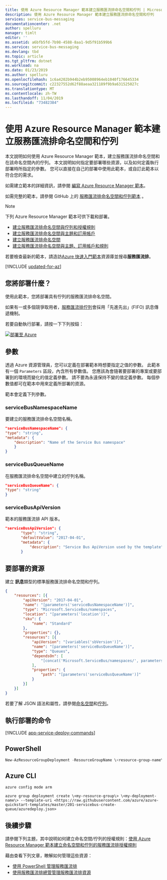 ```yaml
---
title: 使用 Azure Resource Manager 範本建立服務匯流排命名空間和佇列 | Microsoft Docs
description: 使用 Azure Resource Manager 範本建立服務匯流排命名空間和佇列
services: service-bus-messaging
documentationcenter: .net
author: spelluru
manager: timlt
editor: ''
ms.assetid: a6bfb5fd-7b98-4588-8aa1-9d5f91b599b6
ms.service: service-bus-messaging
ms.devlang: tbd
ms.topic: article
ms.tgt_pltfrm: dotnet
ms.workload: na
ms.date: 01/23/2019
ms.author: spelluru
ms.openlocfilehash: 1c6a4202b944b2eb95008964eb1040f176645334
ms.sourcegitcommit: c22327552d62f88aeaa321189f9b9a631525027c
ms.translationtype: MT
ms.contentlocale: zh-TW
ms.lasthandoff: 11/04/2019
ms.locfileid: "73482384"
---
```

# <a name="create-a-service-bus-namespace-and-a-queue-using-an-azure-resource-manager-template"></a>使用 Azure Resource Manager 範本建立服務匯流排命名空間和佇列

本文說明如何使用 Azure Resource Manager 範本，建立服務匯流排命名空間和在該命名空間內的佇列。 本文說明如何指定要部署哪些資源，以及如何定義執行部署時所指定的參數。 您可以直接在自己的部署中使用此範本，或自訂此範本以符合您的需求。

如需建立範本的詳細資訊，請參閱 [編寫 Azure Resource Manager 範本][Authoring Azure Resource Manager templates]。

如需完整的範本，請參閱 GitHub 上的 [服務匯流排命名空間和佇列範本][Service Bus namespace and queue template] 。

> [!NOTE]
> 下列 Azure Resource Manager 範本可供下載和部署。
> 
> * [建立服務匯流排命名空間與佇列和授權規則](service-bus-resource-manager-namespace-auth-rule.md)
> * [建立服務匯流排命名空間與主題和訂用帳戶](service-bus-resource-manager-namespace-topic.md)
> * [建立服務匯流排命名空間](service-bus-resource-manager-namespace.md)
> * [建立服務匯流排命名空間與主題、訂用帳戶和規則](service-bus-resource-manager-namespace-topic-with-rule.md)
> 
> 若要檢查最新的範本，請造訪[Azure 快速入門範本][Azure Quickstart Templates]資源庫並搜尋**服務匯流排**。

[!INCLUDE [updated-for-az](../../includes/updated-for-az.md)]

## <a name="what-will-you-deploy"></a>您將部署什麼？

使用此範本，您將部署具有佇列的服務匯流排命名空間。

如果有一或多個競爭取用者，[服務匯流排佇列](service-bus-queues-topics-subscriptions.md#queues)會採用「先進先出」(FIFO) 訊息傳遞機制。

若要自動執行部署，請按一下下列按鈕：

[![部署至 Azure](./media/service-bus-resource-manager-namespace-queue/deploybutton.png)](https://portal.azure.com/#create/Microsoft.Template/uri/https%3A%2F%2Fraw.githubusercontent.com%2FAzure%2Fazure-quickstart-templates%2Fmaster%2F201-servicebus-create-queue%2Fazuredeploy.json)

## <a name="parameters"></a>參數

透過 Azure 資源管理員，您可以定義在部署範本時想要指定之值的參數。 此範本有一個 `Parameters` 區段，內含所有參數值。 您應該為會隨著要部署的專案或要部署到的環境而變化的值定義參數。 請不要為永遠保持不變的值定義參數。 每個參數值都可在範本中用來定義所部署的資源。

範本會定義下列參數。

### <a name="servicebusnamespacename"></a>serviceBusNamespaceName
要建立的服務匯流排命名空間名稱。

```json
"serviceBusNamespaceName": {
"type": "string",
"metadata": { 
    "description": "Name of the Service Bus namespace" 
    }
}
```

### <a name="servicebusqueuename"></a>serviceBusQueueName
在服務匯流排命名空間中建立的佇列名稱。

```json
"serviceBusQueueName": {
"type": "string"
}
```

### <a name="servicebusapiversion"></a>serviceBusApiVersion
範本的服務匯流排 API 版本。

```json
"serviceBusApiVersion": { 
       "type": "string", 
       "defaultValue": "2017-04-01", 
       "metadata": { 
           "description": "Service Bus ApiVersion used by the template" 
       }
```

## <a name="resources-to-deploy"></a>要部署的資源
建立 **訊息**類型的標準服務匯流排命名空間和佇列。

```json
{
    "resources": [{
        "apiVersion": "2017-04-01",
        "name": "[parameters('serviceBusNamespaceName')]",
        "type": "Microsoft.ServiceBus/namespaces",
        "location": "[parameters('location')]",
        "sku": {
            "name": "Standard"
        },
        "properties": {},
        "resources": [{
            "apiVersion": "[variables('sbVersion')]",
            "name": "[parameters('serviceBusQueueName')]",
            "type": "Queues",
            "dependsOn": [
                "[concat('Microsoft.ServiceBus/namespaces/', parameters('serviceBusNamespaceName'))]"
            ],
            "properties": {
                "path": "[parameters('serviceBusQueueName')]"
            }
        }]
    }]
}
```

若要了解 JSON 語法和屬性，請參閱[命名空間](/azure/templates/microsoft.servicebus/namespaces)和[佇列](/azure/templates/microsoft.servicebus/namespaces/queues)。

## <a name="commands-to-run-deployment"></a>執行部署的命令
[!INCLUDE [app-service-deploy-commands](../../includes/app-service-deploy-commands.md)]

## <a name="powershell"></a>PowerShell

```powershell
New-AzResourceGroupDeployment -ResourceGroupName \<resource-group-name\> -TemplateFile <https://raw.githubusercontent.com/azure/azure-quickstart-templates/master/201-servicebus-create-queue/azuredeploy.json>
```

## <a name="azure-cli"></a>Azure CLI

```azurecli
azure config mode arm

azure group deployment create \<my-resource-group\> \<my-deployment-name\> --template-uri <https://raw.githubusercontent.com/azure/azure-quickstart-templates/master/201-servicebus-create-queue/azuredeploy.json>
```

## <a name="next-steps"></a>後續步驟
請參閱下列主題，其中說明如何建立命名空間/佇列的授權規則：[使用 Azure Resource Manager 範本建立命名空間和佇列的服務匯流排授權規則](service-bus-resource-manager-namespace-auth-rule.md)

藉由查看下列文章，瞭解如何管理這些資源：

* [使用 PowerShell 管理服務匯流排](service-bus-manage-with-ps.md)
* [使用服務匯流排總管管理服務匯流排資源](https://github.com/paolosalvatori/ServiceBusExplorer/releases)

[Authoring Azure Resource Manager templates]: ../azure-resource-manager/resource-group-authoring-templates.md
[Service Bus namespace and queue template]: https://github.com/Azure/azure-quickstart-templates/blob/master/201-servicebus-create-queue/
[Azure Quickstart Templates]: https://azure.microsoft.com/documentation/templates/?term=service+bus
[Learn more about Service Bus queues]: service-bus-queues-topics-subscriptions.md
[Using Azure PowerShell with Azure Resource Manager]: ../azure-resource-manager/powershell-azure-resource-manager.md
[Using the Azure CLI for Mac, Linux, and Windows with Azure Resource Management]: ../azure-resource-manager/xplat-cli-azure-resource-manager.md
